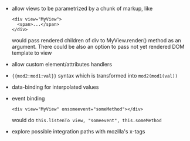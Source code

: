 * allow views to be parametrized by a chunk of markup, like
  ```
  <div view="MyView">
    <span>...</span>
  </div>
  ```
  would pass rendered children of div to MyView.render() method as an argument.
  There could be also an option to pass not yet rendered DOM template to view

* allow custom element/attributes handlers

* `{{mod2:mod1:val}}` syntax which is transformed into `mod2(mod1(val))`

* data-binding for interpolated values

* event binding
  ```
  <div view="MyView" onsomeevent="someMethod"></div>
  ```
  would do `this.listenTo view, "someevent", this.someMethod`

* explore possible integration paths with mozilla's x-tags
